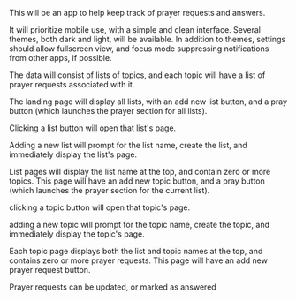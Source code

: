 This will be an app to help keep track of prayer requests and answers.

It will prioritize mobile use, with a simple and clean interface.  Several themes, both dark and light, will be available.  In addition to themes, settings should allow fullscreen view, and focus mode suppressing notifications from other apps, if possible.

The data will consist of lists of topics, and each topic will have a list of prayer requests associated with it.

The landing page will display all lists, with an add new list button, and a pray button (which launches the prayer section for all lists).

Clicking a list button will open that list's page.

Adding a new list will prompt for the list name, create the list, and immediately display the list's page.

List pages will display the list name at the top, and contain zero or more topics.  This page will have an add new topic button, and a pray button (which launches the prayer section for the current list).

clicking a topic button will open that topic's page.

adding a new topic will prompt for the topic name, create the topic, and immediately display the topic's page.

Each topic page displays both the list and topic names at the top, and contains zero or more prayer requests.  This page will have an add new prayer request button.

Prayer requests can be updated, or marked as answered